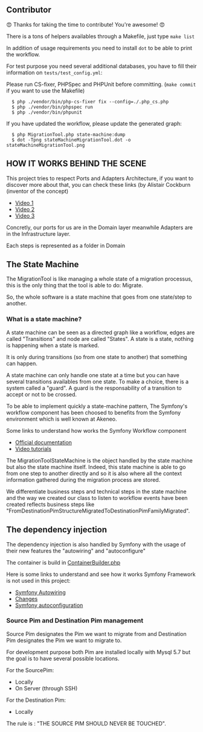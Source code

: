Contributor
-----------

:heart_eyes: Thanks for taking the time to contribute! You're awesome! :heart_eyes:

There is a tons of helpers availables through a Makefile, just type `make list`

In addition of usage requirements you need to install `dot` to be able to print the workflow.

For test purpose you need several additional databases, you have to fill their information on `tests/test_config.yml`:

Please run CS-fixer, PHPSpec and PHPUnit before committing. (`make commit` if you want to use the Makefile)

```
  $ php ./vendor/bin/php-cs-fixer fix --config=./.php_cs.php
  $ php ./vendor/bin/phpspec run
  $ php ./vendor/bin/phpunit
```

If you have updated the workflow, please update the generated graph:

```
  $ php MigrationTool.php state-machine:dump
  $ dot -Tpng stateMachineMigrationTool.dot -o stateMachineMigrationTool.png
```

## HOW IT WORKS BEHIND THE SCENE

This project tries to respect Ports and Adapters Architecture, if you want to discover more about that, you can
check these links (by Alistair Cockburn (inventor of the concept)
- [Video 1](https://www.youtube.com/watch?v=th4AgBcrEHA)
- [Video 2](https://www.youtube.com/watch?v=iALcE8BPs94)
- [Video 3](https://www.youtube.com/watch?v=DAe0Bmcyt-4)


Concretly, our ports for us are in the Domain layer meanwhile Adapters are in the Infrastructure layer.

Each steps is represented as a folder in Domain

## The State Machine

The MigrationTool is like managing a whole state of a migration processus, this is the only thing that the tool
is able to do: Migrate.

So, the whole software is a state machine that goes from one state/step to another.

### What is a state machine?

A state machine can be seen as a directed graph like a workflow, edges are called "Transitions" and node are called "States".
A state is a state, nothing is happening when a state is marked.

It is only during transitions (so from one state to another) that something can happen.

A state machine can only handle one state at a time but you can have several transitions availables from one state.
To make a choice, there is a system called a "guard". A guard is the responsability of a transition to accept or not to be crossed.

To be able to implement quickly a state-machine pattern, The Symfony's workflow component has been choosed to benefits from
the Symfony environment which is well known at Akeneo.

Some links to understand how works the Symfony Workflow component
- [Official documentation](https://symfony.com/doc/current/components/workflow.html)
- [Video tutorials](https://www.google.com)

The MigrationToolStateMachine is the object handled by the state machine but also the state machine itself. Indeed, this state
machine is able to go from one step to another directly and so it is also where all the context information gathered during
the migration process are stored.

We differentiate business steps and technical steps in the state machine and the way we created our class to listen to workflow events 
have been created reflects business steps like "FromDestinationPimStructureMigratedToDestinationPimFamilyMigrated".

## The dependency injection

The dependency injection is also handled by Symfony with the usage of their new features the "autowiring" and "autoconfigure"

The container is build in [ContainerBuilder.php](../src/Infrastructure/Common/ContainerBuilder.php)

Here is some links to understand and see how it works Symfony Framework is not used in this project:
- [Symfony Autowiring](https://symfony.com/doc/current/service_container/autowiring.html)
- [Changes](https://symfony.com/doc/current/service_container/3.3-di-changes.html)
- [Symfony autoconfiguration](https://symfony.com/blog/new-in-symfony-3-3-service-autoconfiguration)


### Source Pim and Destination Pim management

Source Pim designates the Pim we want to migrate from and Destination Pim designates the Pim we want to migrate to.

For development purpose both Pim are installed locally with Mysql 5.7 but the goal is to have several possible locations.

For the SourcePim:
- Locally
- On Server (through SSH)

For the Destination Pim:
- Locally


The rule is : "THE SOURCE PIM SHOULD NEVER BE TOUCHED".
